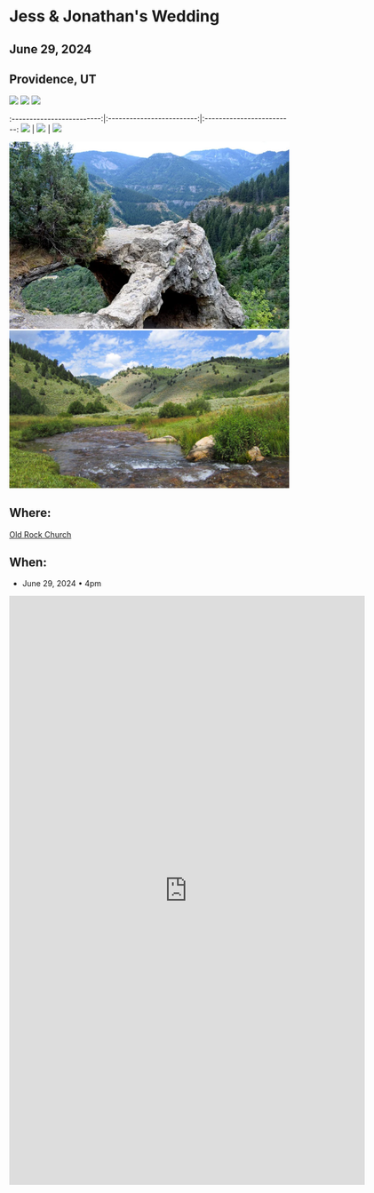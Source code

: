 # Jess & Jonathan's Wedding
## June 29, 2024
## Providence, UT

<p float="left">
  <img src="/pictures/summer_utah_1.jpg" width="300" />
  <img src="/pictures/summer_utah_2.jpg" width="300" /> 
  <img src="/pictures/summer_utah_4.jpg" width="300" /> 
</p>

:-------------------------:|:-------------------------:|:-------------------------:
![](/pictures/summer_utah_1.jpg)  |  ![](/pictures/summer_utah_2.jpg) |  ![](/pictures/summer_utah_4.jpg)


![Cache Valley](/pictures/cachevalley.png)
![Temple Fork](/pictures/templefork.jpeg)
## Where: 
[Old Rock Church](https://oldrockchurch.com/)

## When:
- June 29, 2024 • 4pm

<iframe src="https://docs.google.com/forms/d/e/1FAIpQLSdg0v7PWcbjbDapeu2auTm6qU7A0672k2GflRwkfPhxafHpbA/viewform?embedded=true" width="640" height="1061" frameborder="0" marginheight="0" marginwidth="0">Loading…</iframe>

